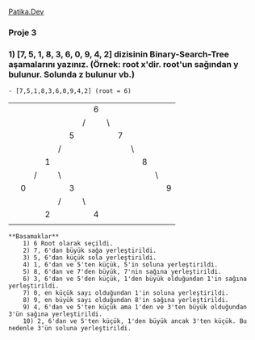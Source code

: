 [Patika.Dev](www.patika.dev)

### Proje 3
### 1) [7, 5, 1, 8, 3, 6, 0, 9, 4, 2] dizisinin Binary-Search-Tree aşamalarını yazınız. (Örnek: root x'dir. root'un sağından y bulunur. Solunda z bulunur vb.)
	- [7,5,1,8,3,6,0,9,4,2] (root = 6)




|             |  |  |  |  |  |  |     |  |  |  |  |   |   |
|--           |--|--|- |- |- |- |-    |- |- |- |- |-  |-  |
|             |  |  |  |  |  |  | 6   |  |  |  |  |   |   |
|             |  |  |  |  |  | /|     |\ |  |  |  |   |   |
|             |  |  |  |  | 5|  |     |  |7 |  |  |   |   |
|             |  |  |  | /|  |  |     |  |  |\ |  |   |   |
|             |  |  | 1|  |  |  |     |  |  |  |8 |   |   |
|             |  | /|  |\ |  |  |     |  |  |  |  |\  |   |
|             | 0|  |  |  |3 |  |     |  |  |  |  |   |9  |
|             |  |  |  | /|  |\ |     |  |  |  |  |   |   |
|             |  |  | 2|  |  |  |4    |  |  |  |  |   |   |
|             |  |  |  |  |  |  |     |  |  |  |  |   |   |

	**Basamaklar**
		1) 6 Root olarak seçildi.
		2) 7, 6'dan büyük sağa yerleştirildi.
		3) 5, 6'dan küçük sola yerleştirildi.
		4) 1, 6'dan ve 5'ten küçük, 5'in soluna yerleştirildi.
		5) 8, 6'dan ve 7'den büyük, 7'nin sağına yerleştirildi.
		6) 3, 6'dan ve 5'den küçük, 1'den büyük olduğundan 1'in sağına yerleştirildi.
		7) 0, en küçük sayı olduğundan 1'in soluna yerleştirildi.
		8) 9, en büyük sayı olduğundan 8'in sağına yerleştirildi.
		9) 4, 6'dan ve 5'ten küçük ama 1'den ve 3'ten büyük olduğundan 3'ün sağına yerleştirildi.
		10) 2, 6'dan ve 5'ten küçük, 1'den büyük ancak 3'ten küçük. Bu nedenle 3'ün soluna yerleştirildi.
